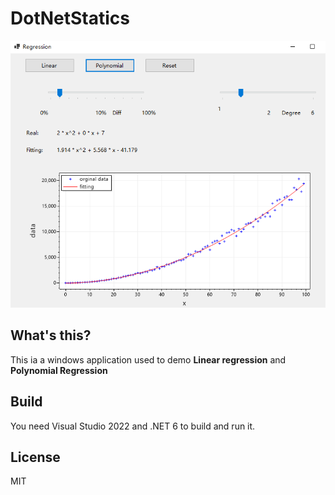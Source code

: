 # DotNetStatics
![image info](./images/main.png)

## What's this?
This ia a windows application used to demo **Linear regression** and **Polynomial Regression**

## Build
You need Visual Studio 2022 and .NET 6 to build and run it.

## License
MIT

